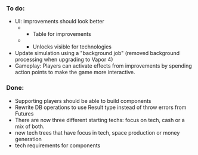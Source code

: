 ### To do:
* UI: improvements should look better
    * * Table for improvements
    * * Unlocks visible for technologies
* Update simulation using a "background job" (removed background processing when upgrading to Vapor 4)
* Gameplay: Players can activate effects from improvements by spending action points to make the game more interactive.

### Done:
* Supporting players should be able to build components
* Rewrite DB operations to use Result type instead of throw errors from Futures
* There are now three different starting techs: focus on tech, cash or a mix of both.
* new tech trees that have focus in tech, space production or money generation
* tech requirements for components